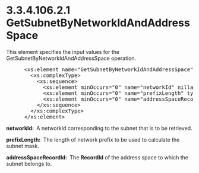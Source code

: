 <html dir="LTR" xmlns:mshelp="http://msdn.microsoft.com/mshelp" xmlns:ddue="http://ddue.schemas.microsoft.com/authoring/2003/5" xmlns:xlink="http://www.w3.org/1999/xlink" xmlns:tool="http://www.microsoft.com/tooltip">
 <body>
 <div id="header">
 <h1 class="heading">3.3.4.106.2.1 GetSubnetByNetworkIdAndAddressSpace</h1>
 </div>
 <div id="mainSection">
 <div id="mainBody">
 <div id="allHistory" class="saveHistory"></div>
 <div id="sectionSection0" class="section" name="collapseableSection">
 

<p>This element specifies the input values for the
GetSubnetByNetworkIdAndAddressSpace operation.</p>

<dl>
<dd>
<div><pre> &lt;xs:element name=&quot;GetSubnetByNetworkIdAndAddressSpace&quot;&gt;
   &lt;xs:complexType&gt;
     &lt;xs:sequence&gt;
       &lt;xs:element minOccurs=&quot;0&quot; name=&quot;networkId&quot; nillable=&quot;true&quot; type=&quot;sysnet:IPAddress&quot; /&gt;
       &lt;xs:element minOccurs=&quot;0&quot; name=&quot;prefixLength&quot; type=&quot;xsd:int&quot; /&gt;
       &lt;xs:element minOccurs=&quot;0&quot; name=&quot;addressSpaceRecordId&quot; type=&quot;xsd:long&quot; /&gt;
     &lt;/xs:sequence&gt;
   &lt;/xs:complexType&gt;
 &lt;/xs:element&gt;
</pre></div>
</dd></dl>

<p><b>networkId: </b> A networkId corresponding to the
subnet that is to be retrieved.</p>

<p><b>prefixLength: </b> The length of network prefix to
be used to calculate the subnet mask.</p>

<p><b>addressSpaceRecordId: </b> The <b>RecordId</b> of
the address space to which the subnet belongs to.</p>


 </div>
 </div>
 </div>
 </body>
</html>